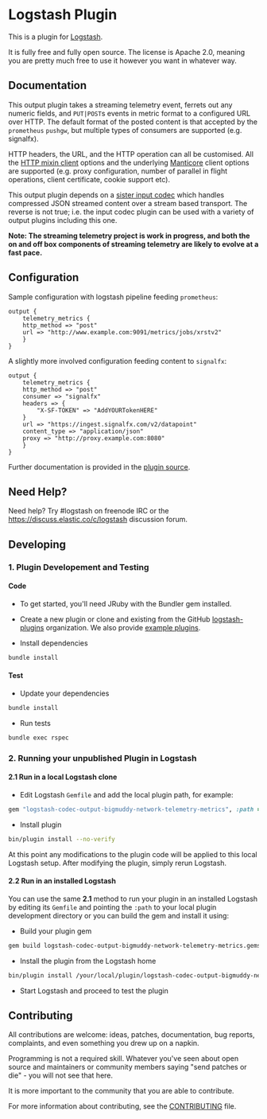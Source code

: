 # Logstash Plugin

This is a plugin for [Logstash](https://github.com/elasticsearch/logstash).

It is fully free and fully open source. The license is Apache 2.0, meaning you are pretty much free to use it however you want in whatever way.

## Documentation

This output plugin takes a streaming telemetry event, ferrets out any numeric fields, and `PUT|POST`s events in metric format to a configured URL over HTTP. The default format of the posted content is that accepted by the `prometheus` `pushgw`, but multiple types of consumers are supported (e.g. signalfx).

HTTP headers, the URL, and the HTTP operation can all be customised. All the [HTTP mixin client](https://github.com/logstash-plugins/logstash-mixin-http_client) options and the underlying [Manticore](https://github.com/cheald/manticore) client options are supported (e.g. proxy configuration, number of parallel in flight operations, client certificate, cookie support etc).

This output plugin depends on a [sister input codec](https://github.com/cisco/logstash-codec-bigmuddy-network-telemetry) which handles compressed JSON streamed content over a stream based transport. The reverse is not true; i.e. the input codec plugin can be used with a variety of output plugins including this one.

__Note: The streaming telemetry project is work in progress, and both the on and off box components of streaming telemetry are likely to evolve at a fast pace.__

## Configuration

Sample configuration with logstash pipeline feeding `prometheus`:

```
output {
    telemetry_metrics {
	http_method => "post"
	url => "http://www.example.com:9091/metrics/jobs/xrstv2"	      
    }
}
```

A slightly more involved configuration feeding content to `signalfx`:

```
output {
    telemetry_metrics {
	http_method => "post"
	consumer => "signalfx"
	headers => {
	    "X-SF-TOKEN" => "AddYOURTokenHERE"
	}
	url => "https://ingest.signalfx.com/v2/datapoint"
	content_type => "application/json"
	proxy => "http://proxy.example.com:8080"
    }
}
```

Further documentation is provided in the [plugin source](/lib/logstash/output/telemetry_metrics.rb).

## Need Help?

Need help? Try #logstash on freenode IRC or the https://discuss.elastic.co/c/logstash discussion forum.

## Developing

### 1. Plugin Developement and Testing

#### Code
- To get started, you'll need JRuby with the Bundler gem installed.

- Create a new plugin or clone and existing from the GitHub [logstash-plugins](https://github.com/logstash-plugins) organization. We also provide [example plugins](https://github.com/logstash-plugins?query=example).

- Install dependencies
```sh
bundle install
```

#### Test

- Update your dependencies

```sh
bundle install
```

- Run tests

```sh
bundle exec rspec
```

### 2. Running your unpublished Plugin in Logstash

#### 2.1 Run in a local Logstash clone

- Edit Logstash `Gemfile` and add the local plugin path, for example:
```ruby
gem "logstash-codec-output-bigmuddy-network-telemetry-metrics", :path => "/your/local/logstash-codec-output-bigmuddy-network-telemetry-metrics"
```
- Install plugin
```sh
bin/plugin install --no-verify
```

At this point any modifications to the plugin code will be applied to this local Logstash setup. After modifying the plugin, simply rerun Logstash.

#### 2.2 Run in an installed Logstash

You can use the same **2.1** method to run your plugin in an installed Logstash by editing its `Gemfile` and pointing the `:path` to your local plugin development directory or you can build the gem and install it using:

- Build your plugin gem
```sh
gem build logstash-codec-output-bigmuddy-network-telemetry-metrics.gemspec
```
- Install the plugin from the Logstash home
```sh
bin/plugin install /your/local/plugin/logstash-codec-output-bigmuddy-network-telemetry-metrics.gem
```
- Start Logstash and proceed to test the plugin

## Contributing

All contributions are welcome: ideas, patches, documentation, bug reports, complaints, and even something you drew up on a napkin.

Programming is not a required skill. Whatever you've seen about open source and maintainers or community members  saying "send patches or die" - you will not see that here.

It is more important to the community that you are able to contribute.

For more information about contributing, see the [CONTRIBUTING](https://github.com/elasticsearch/logstash/blob/master/CONTRIBUTING.md) file.